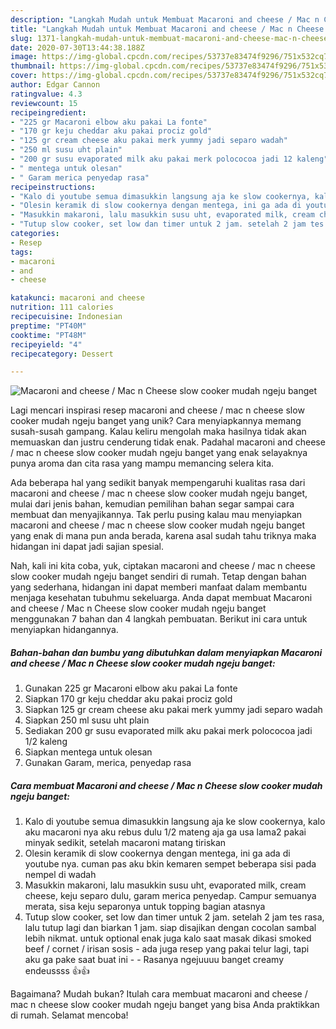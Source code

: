 ```yaml
---
description: "Langkah Mudah untuk Membuat Macaroni and cheese / Mac n Cheese slow cooker mudah ngeju banget Anti Gagal"
title: "Langkah Mudah untuk Membuat Macaroni and cheese / Mac n Cheese slow cooker mudah ngeju banget Anti Gagal"
slug: 1371-langkah-mudah-untuk-membuat-macaroni-and-cheese-mac-n-cheese-slow-cooker-mudah-ngeju-banget-anti-gagal
date: 2020-07-30T13:44:38.188Z
image: https://img-global.cpcdn.com/recipes/53737e83474f9296/751x532cq70/macaroni-and-cheese-mac-n-cheese-slow-cooker-mudah-ngeju-banget-foto-resep-utama.jpg
thumbnail: https://img-global.cpcdn.com/recipes/53737e83474f9296/751x532cq70/macaroni-and-cheese-mac-n-cheese-slow-cooker-mudah-ngeju-banget-foto-resep-utama.jpg
cover: https://img-global.cpcdn.com/recipes/53737e83474f9296/751x532cq70/macaroni-and-cheese-mac-n-cheese-slow-cooker-mudah-ngeju-banget-foto-resep-utama.jpg
author: Edgar Cannon
ratingvalue: 4.3
reviewcount: 15
recipeingredient:
- "225 gr Macaroni elbow aku pakai La fonte"
- "170 gr keju cheddar aku pakai prociz gold"
- "125 gr cream cheese aku pakai merk yummy jadi separo wadah"
- "250 ml susu uht plain"
- "200 gr susu evaporated milk aku pakai merk polococoa jadi 12 kaleng"
- " mentega untuk olesan"
- " Garam merica penyedap rasa"
recipeinstructions:
- "Kalo di youtube semua dimasukkin langsung aja ke slow cookernya, kalo aku macaroni nya aku rebus dulu 1/2 mateng aja ga usa lama2 pakai minyak sedikit, setelah macaroni matang tiriskan"
- "Olesin keramik di slow cookernya dengan mentega, ini ga ada di youtube nya. cuman pas aku bkin kemaren sempet beberapa sisi pada nempel di wadah"
- "Masukkin makaroni, lalu masukkin susu uht, evaporated milk, cream cheese, keju separo dulu, garam merica penyedap. Campur semuanya merata, sisa keju separonya untuk topping bagian atasnya"
- "Tutup slow cooker, set low dan timer untuk 2 jam. setelah 2 jam tes rasa, lalu tutup lagi dan biarkan 1 jam. siap disajikan dengan cocolan sambal lebih nikmat. untuk optional enak juga kalo saat masak dikasi smoked beef / cornet / irisan sosis ada juga resep yang pakai telur lagi, tapi aku ga pake saat buat ini  Rasanya ngejuuuu banget creamy endeussss 👍👍"
categories:
- Resep
tags:
- macaroni
- and
- cheese

katakunci: macaroni and cheese 
nutrition: 111 calories
recipecuisine: Indonesian
preptime: "PT40M"
cooktime: "PT48M"
recipeyield: "4"
recipecategory: Dessert

---
```



![Macaroni and cheese / Mac n Cheese slow cooker mudah ngeju banget](https://img-global.cpcdn.com/recipes/53737e83474f9296/751x532cq70/macaroni-and-cheese-mac-n-cheese-slow-cooker-mudah-ngeju-banget-foto-resep-utama.jpg)

Lagi mencari inspirasi resep macaroni and cheese / mac n cheese slow cooker mudah ngeju banget yang unik? Cara menyiapkannya memang susah-susah gampang. Kalau keliru mengolah maka hasilnya tidak akan memuaskan dan justru cenderung tidak enak. Padahal macaroni and cheese / mac n cheese slow cooker mudah ngeju banget yang enak selayaknya punya aroma dan cita rasa yang mampu memancing selera kita.



Ada beberapa hal yang sedikit banyak mempengaruhi kualitas rasa dari macaroni and cheese / mac n cheese slow cooker mudah ngeju banget, mulai dari jenis bahan, kemudian pemilihan bahan segar sampai cara membuat dan menyajikannya. Tak perlu pusing kalau mau menyiapkan macaroni and cheese / mac n cheese slow cooker mudah ngeju banget yang enak di mana pun anda berada, karena asal sudah tahu triknya maka hidangan ini dapat jadi sajian spesial.


Nah, kali ini kita coba, yuk, ciptakan macaroni and cheese / mac n cheese slow cooker mudah ngeju banget sendiri di rumah. Tetap dengan bahan yang sederhana, hidangan ini dapat memberi manfaat dalam membantu menjaga kesehatan tubuhmu sekeluarga. Anda dapat membuat Macaroni and cheese / Mac n Cheese slow cooker mudah ngeju banget menggunakan 7 bahan dan 4 langkah pembuatan. Berikut ini cara untuk menyiapkan hidangannya.

<!--inarticleads1-->

##### Bahan-bahan dan bumbu yang dibutuhkan dalam menyiapkan Macaroni and cheese / Mac n Cheese slow cooker mudah ngeju banget:

1. Gunakan 225 gr Macaroni elbow aku pakai La fonte
1. Siapkan 170 gr keju cheddar aku pakai prociz gold
1. Siapkan 125 gr cream cheese aku pakai merk yummy jadi separo wadah
1. Siapkan 250 ml susu uht plain
1. Sediakan 200 gr susu evaporated milk aku pakai merk polococoa jadi 1/2 kaleng
1. Siapkan  mentega untuk olesan
1. Gunakan  Garam, merica, penyedap rasa




<!--inarticleads2-->

##### Cara membuat Macaroni and cheese / Mac n Cheese slow cooker mudah ngeju banget:

1. Kalo di youtube semua dimasukkin langsung aja ke slow cookernya, kalo aku macaroni nya aku rebus dulu 1/2 mateng aja ga usa lama2 pakai minyak sedikit, setelah macaroni matang tiriskan
1. Olesin keramik di slow cookernya dengan mentega, ini ga ada di youtube nya. cuman pas aku bkin kemaren sempet beberapa sisi pada nempel di wadah
1. Masukkin makaroni, lalu masukkin susu uht, evaporated milk, cream cheese, keju separo dulu, garam merica penyedap. Campur semuanya merata, sisa keju separonya untuk topping bagian atasnya
1. Tutup slow cooker, set low dan timer untuk 2 jam. setelah 2 jam tes rasa, lalu tutup lagi dan biarkan 1 jam. siap disajikan dengan cocolan sambal lebih nikmat. untuk optional enak juga kalo saat masak dikasi smoked beef / cornet / irisan sosis - ada juga resep yang pakai telur lagi, tapi aku ga pake saat buat ini -  - Rasanya ngejuuuu banget creamy endeussss 👍👍




Bagaimana? Mudah bukan? Itulah cara membuat macaroni and cheese / mac n cheese slow cooker mudah ngeju banget yang bisa Anda praktikkan di rumah. Selamat mencoba!
